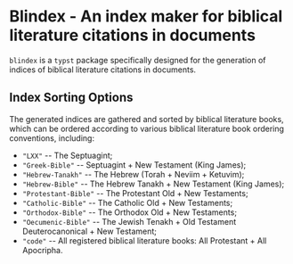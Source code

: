 # Blindex - An index maker for biblical literature citations in documents

`blindex` is a `typst` package specifically designed for the generation of indices of biblical
literature citations in documents.

## Index Sorting Options

The generated indices are gathered and sorted by biblical literature books, which can be ordered
according to various biblical literature book ordering conventions, including:

- `"LXX"` -- The Septuagint;
- `"Greek-Bible"` -- Septuagint + New Testament (King James);
- `"Hebrew-Tanakh"` -- The Hebrew (Torah + Neviim + Ketuvim);
- `"Hebrew-Bible"` -- The Hebrew Tanakh + New Testament (King James);
- `"Protestant-Bible"` -- The Protestant Old + New Testaments;
- `"Catholic-Bible"` -- The Catholic Old + New Testaments;
- `"Orthodox-Bible"` -- The Orthodox Old + New Testaments;
- `"Oecumenic-Bible"` -- The Jewish Tenakh + Old Testament Deuterocanonical + New Testament;
- `"code"` -- All registered biblical literature books: All Protestant + All Apocripha.


